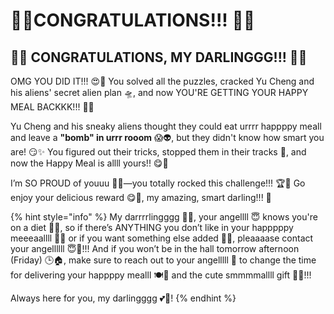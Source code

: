 # 🎉🎉CONGRATULATIONS!!! 🎉🎉

## 🎉🎉 CONGRATULATIONS, MY DARLINGGG!!! 🎉🎉

OMG YOU DID IT!!! 😍💪 You solved all the puzzles, cracked Yu Cheng and his aliens' secret alien plan 🛸, and now YOU'RE GETTING YOUR HAPPY MEAL BACKKK!!! 🍔🍟

Yu Cheng and his sneaky aliens thought they could eat urrrr happppy meall and leave a **"bomb" in urrr rooom** 😱👽, but they didn't know how smart you are! 😏✨ You figured out their tricks, stopped them  in their tracks 🚫, and now the Happy Meal is allll yours!! 😋👏

I’m SO PROUD of youuu 🥰💕—you totally rocked this challenge!!! 🏆🎊 Go enjoy your delicious reward 😋🍴, my amazing, smart darling!!! 💖

{% hint style="info" %}
My darrrrlingggg 💖✨, your angellll 😇 knows you're on a diet 🥗💪, so if there’s ANYTHING you don’t like in your happpppy meeeaallll 🍔🍟 or if you want something else added 🍦🍭, pleaaaase contact your angellllll 😇💌!!! And if you won’t be in the hall tomorrow afternoon (Friday) 🕒🏠, make sure to reach out to your angelllll 👼 to change the time for delivering your happppy mealll 🍽️🎁 and the cute smmmmallll gift 🎉🎁!!!

Always here for you, my darlingggg 💕🦋!
{% endhint %}
